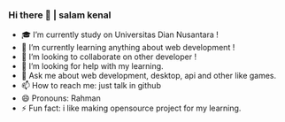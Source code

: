 ### Hi there 👋 | salam kenal

<!--
**RahmanIslamIen/RahmanIslamIen** is a ✨ _special_ ✨ repository because its `README.md` (this file) appears on your GitHub profile.

Here are some ideas to get you started:

- 🔭 I’m currently working on ...
- 🌱 I’m currently learning ...
- 👯 I’m looking to collaborate on ...
- 🤔 I’m looking for help with ...
- 💬 Ask me about ...
- 📫 How to reach me: ...
- 😄 Pronouns: ...
- ⚡ Fun fact: ...
-->

- 🎓 I’m currently study on Universitas Dian Nusantara !
- 🌱 I’m currently learning anything about web development !
- 👯 I’m looking to collaborate on other developer !
- 🤔 I’m looking for help with my learning.
- 💬 Ask me about web development, desktop, api and other like games.
- 📫 How to reach me: just talk in github
- 😄 Pronouns: Rahman
- ⚡ Fun fact: i like making opensource project for my learning.
